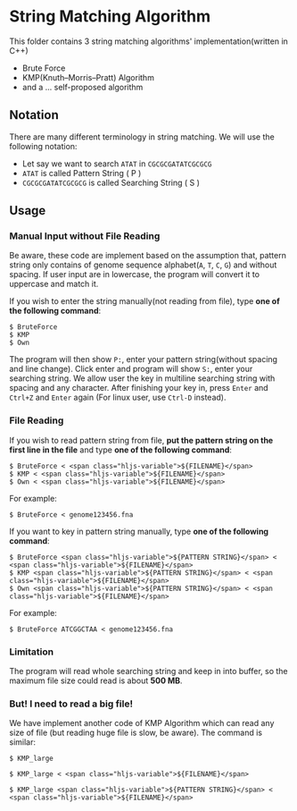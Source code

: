 # String Matching Algorithm

This folder contains 3 string matching algorithms' implementation(written in C++)

* Brute Force
* KMP(Knuth–Morris–Pratt) Algorithm
* and a ... self-proposed algorithm

## Notation

There are many different terminology in string matching. We will use the following notation:

* Let say we want to search `ATAT` in `CGCGCGATATCGCGCG`
* `ATAT` is called Pattern String ( P )
* `CGCGCGATATCGCGCG` is called Searching String ( S )

## Usage

### Manual Input without File Reading

Be aware, these code are implement based on the assumption that, pattern string only contains of genome sequence alphabet(`A`, `T`, `C`, `G`) and without spacing. If user input are in lowercase, the program will convert it to uppercase and match it.

If you wish to enter the string manually(not reading from file), type **one of the following command**:

```
$ BruteForce
$ KMP
$ Own
```

The program will then show `P:`, enter your pattern string(without spacing and line change). Click enter and program will show `S:`, enter your searching string. We allow user the key in multiline searching string with spacing and any character. After finishing your key in, press `Enter` and `Ctrl+Z` and `Enter` again (For linux user, use `Ctrl-D` instead).

### File Reading

If you wish to read pattern string from file, **put the pattern string on the first line in the file** and type **one of the following command**:

```
$ BruteForce < <span class="hljs-variable">${FILENAME}</span>
$ KMP < <span class="hljs-variable">${FILENAME}</span>
$ Own < <span class="hljs-variable">${FILENAME}</span>
```

For example:

```
$ BruteForce < genome123456.fna
```

If you want to key in pattern string manually, type **one of the following command**:

```
$ BruteForce <span class="hljs-variable">${PATTERN STRING}</span> < <span class="hljs-variable">${FILENAME}</span>
$ KMP <span class="hljs-variable">${PATTERN STRING}</span> < <span class="hljs-variable">${FILENAME}</span>
$ Own <span class="hljs-variable">${PATTERN STRING}</span> < <span class="hljs-variable">${FILENAME}</span>
```

For example:

```
$ BruteForce ATCGGCTAA < genome123456.fna
```

### Limitation

The program will read whole searching string and keep in into buffer, so the maximum file size could read is about **500 MB**.

### But! I need to read a big file!

We have implement another code of KMP Algorithm which can read any size of file (but reading huge file is slow, be aware). The command is similar:

```
$ KMP_large
```

```
$ KMP_large < <span class="hljs-variable">${FILENAME}</span>
```

```
$ KMP_large <span class="hljs-variable">${PATTERN STRING}</span> < <span class="hljs-variable">${FILENAME}</span>
```
